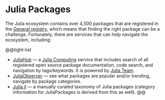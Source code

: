 # Julia Packages

The Julia ecosystem contains over 4,500 packages that are registered in the [General registry](https://github.com/JuliaRegistries/General), which means that finding the right package can be a challenge. Fortunately, there are services that can help navigate the ecosystem, including:

@@tight-list
* [JuliaHub](https://juliahub.com) — a [Julia Computing](https://juliacomputing.com) service that includes search of all registered open source package documentation, code search, and navigation by tags/keywords. It is powered by [Julia Team](https://juliacomputing.com/products/juliateam). 
* [JuliaObserver](https://juliaobserver.com) — see what packages are popular and/or trending, navigate by package categories.
* [Julia.jl](https://github.com/svaksha/Julia.jl) — a manually curated taxonomy of Julia packages (category information for JuliaPackages is derived from this as well).
@@
